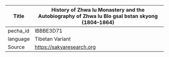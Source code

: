 |Title | History of Zhwa lu Monastery and the Autobiography of Zhwa lu Blo gsal bstan skyong (1804–1864) 
| --- | --- 
|pecha_id | IBBBE3D71
|language | Tibetan Variant
|Source | https://sakyaresearch.org